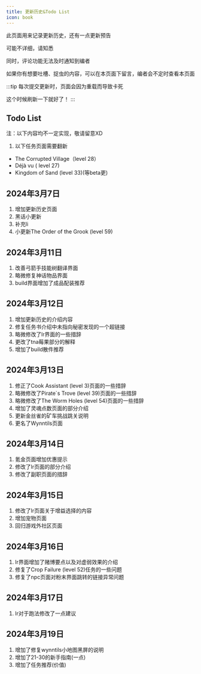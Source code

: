 ```yaml
---
title: 更新历史&Todo List
icon: book
---
```


此页面用来记录更新历史，还有一点更新预告

可能不详细，请知悉

同时，评论功能无法及时通知到编者

如果你有想要吐槽、捉虫的内容，可以在本页面下留言，编者会不定时查看本页面

:::tip
每次提交更新时，页面会因为重载而导致卡死

这个时候刷新一下就好了！
:::

## Todo List
注：以下内容均不一定实现，敬请留意XD

1. 以下任务页面需要翻新
+ The Corrupted Village（level 28）
+ Déjà vu ( level 27)
+ Kingdom of Sand (level 33)(等beta更)

## 2024年3月7日
1. 增加更新历史页面
2. 黑话小更新
3. 补充li
4. 小更新The Order of the Grook (level 59)

## 2024年3月11日
1. 改善弓箭手技能树翻译界面
2. 略微修复神话物品界面
3. build界面增加了成品配装推荐

## 2024年3月12日
1. 增加更新历史的介绍内容
2. 修复任务书介绍中未指向秘密发现的一个超链接
3. 略微修改了lr界面的一些措辞
4. 更改了tna莓果部分的解释
5. 增加了build散件推荐

## 2024年3月13日
1. 修正了Cook Assistant (level 3)页面的一些措辞
2. 略微修改了Pirate`s Trove (level 39)页面的一些措辞
3. 略微修改了The Worm Holes (level 54)页面的一些措辞
4. 增加了灵魂点数页面的部分介绍
5. 更新金丝雀的矿车挑战跳关说明
6. 更名了Wynntils页面

## 2024年3月14日
1. 氪金页面增加优惠提示
2. 修改了lr页面的部分介绍
3. 修改了副职页面的措辞

## 2024年3月15日
1. 修改了lr页面关于增益选择的内容
2. 增加宠物页面
3. 回归游戏外社区页面

## 2024年3月16日
1. lr界面增加了赌博要点以及对虚弱效果的介绍
2. 修复了Crop Failure (level 52)任务的一些问题
3. 修复了npc页面对粉末界面跳转的链接异常问题

## 2024年3月17日
1. lr对于跑法修改了一点建议

## 2024年3月19日
1. 增加了修复wynntils小地图黑屏的说明
2. 增加了21-30的新手指南(一点)
3. 增加了任务推荐(价值)